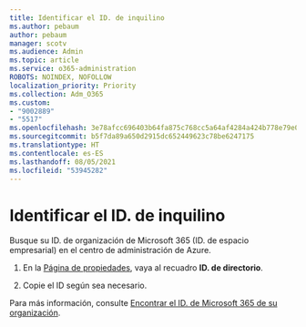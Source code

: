 ```yaml
---
title: Identificar el ID. de inquilino
ms.author: pebaum
author: pebaum
manager: scotv
ms.audience: Admin
ms.topic: article
ms.service: o365-administration
ROBOTS: NOINDEX, NOFOLLOW
localization_priority: Priority
ms.collection: Adm_O365
ms.custom:
- "9002889"
- "5517"
ms.openlocfilehash: 3e78afcc696403b64fa875c768cc5a64af4284a424b778e79e0921e190a01e22
ms.sourcegitcommit: b5f7da89a650d2915dc652449623c78be6247175
ms.translationtype: HT
ms.contentlocale: es-ES
ms.lasthandoff: 08/05/2021
ms.locfileid: "53945282"
---
```

# <a name="identify-your-tenant-id"></a>Identificar el ID. de inquilino

Busque su ID. de organización de Microsoft 365 (ID. de espacio empresarial) en el centro de administración de Azure.

1. En la [Página de propiedades](https://aka.ms/AzurePropertiesPage), vaya al recuadro **ID. de directorio**.

2. Copie el ID según sea necesario.

Para más información, consulte [Encontrar el ID. de Microsoft 365 de su organización](https://docs.microsoft.com/onedrive/find-your-office-365-tenant-id).
